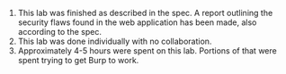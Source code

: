 1. This lab was finished as described in the spec. A report outlining the security flaws found in the web application has been made, also according to the spec.
2. This lab was done individually with no collaboration.
3. Approximately 4-5 hours were spent on this lab. Portions of that were spent trying to get Burp to work.